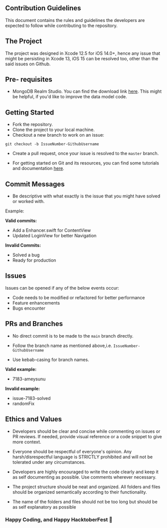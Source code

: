 ## Contribution Guidelines

This document contains the rules and guidelines the developers are expected to follow while contributing to the repository.

## The Project

The project was designed in Xcode 12.5 for iOS 14.0+, hence any issue that might be persisting in Xcode 13, iOS 15 can be resolved too, other than the said issues on Github.

## Pre- requisites

* MongoDB Realm Studio. You can find the download link [here](https://docs.mongodb.com/realm-legacy/products/realm-studio.html). This might be helpful, if you'd like to improve the data model code.

## Getting Started

* Fork the repository.
* Clone the project to your local machine.
* Checkout a new branch to work on an issue:

`git checkout -b IssueNumber-GithubUsername`

* Create a pull request, once your issue is resolved to the `master` branch.

* For getting started on Git and its resources, you can find some tutorials and documentation [here](https://hacktoberfest.digitalocean.com/resources).

## Commit Messages
* Be descriptive with what exactly is the issue that you might have solved or worked with.

Example:

**Valid commits:**
* Add a Enhancer.swift for ContentView
* Updated LoginView for better Navigation

**Invalid Commits:**
* Solved a bug
* Ready for production

## Issues

Issues can be opened if any of the below events occur:

* Code needs to be modified or refactored for better performance
* Feature enhancements
* Bugs encounter

## PRs and Branches

* No direct commit is to be made to the `main` branch directly.

* Follow the branch name as mentioned above,i.e. `IssueNumber-GithubUsername`

* Use kebab-casing for branch names.

**Valid example:** 

* 7183-ameysunu

**Invalid example:**

* issue-7183-solved
* randomFix

## Ethics and Values

* Developers should be clear and concise while commenting on issues or PR reviews. If needed, provide visual reference or a code snippet to give more context.

* Everyone should be respectful of everyone's opinion. Any harsh/disrespectful language is STRICTLY prohibited and will not be tolerated under any circumstances.

* Developers are highly encouraged to write the code clearly and keep it as self documenting as possible. Use comments wherever necessary.

* The project structure should be neat and organized. All folders and files should be organized semantically according to their functionality.

* The name of the folders and files should not be too long but should be as self explanatory as possible

### Happy Coding, and Happy HacktoberFest 🎃

